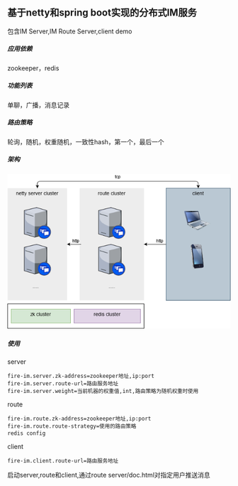 ## 基于netty和spring boot实现的分布式IM服务

包含IM Server,IM Route Server,client demo

##### 应用依赖

zookeeper，redis

##### 功能列表

单聊，广播，消息记录

##### 路由策略

轮询，随机，权重随机，一致性hash，第一个，最后一个

##### 架构

![image](https://github.com/beifei1/fire-im/blob/main/assets/im.png)

##### 使用

server

```properties
fire-im.server.zk-address=zookeeper地址,ip:port
fire-im.server.route-url=路由服务地址
fire-im.server.weight=当前机器的权重值,int,路由策略为随机权重时使用
```

route

```properties
fire-im.route.zk-address=zookeeper地址,ip:port
fire-im.route.route-strategy=使用的路由策略
redis config
```

client

```properties
fire-im.client.route-url=路由服务地址
```

启动server,route和client,通过route server/doc.html对指定用户推送消息


